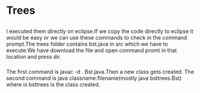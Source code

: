 # Trees
##
I executed them directly on eclipse.If we copy the code directly to eclipse it would be easy or we can use these commands to check in the command prompt.The trees
folder contains bst.java in src which we have to execute.We have download the file and open command promt in that location and press dir.
###
The first command is javac -d . Bst.java.Then a new class gets created.
The second command is java classname.filename(mostly java bsttrees.Bst) where is bsttrees is the class created.
